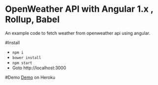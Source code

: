 # OpenWeather API with Angular 1.x , Rollup, Babel 
   An example code to fetch weather from openweather api
   using angular.
   
   
#Install
   - `npm i`
   - `bower install`
   - `npm start`
   - Goto http://localhost:3000

#Demo
   [Demo](https://openweatherz.herokuapp.com/) on Heroku